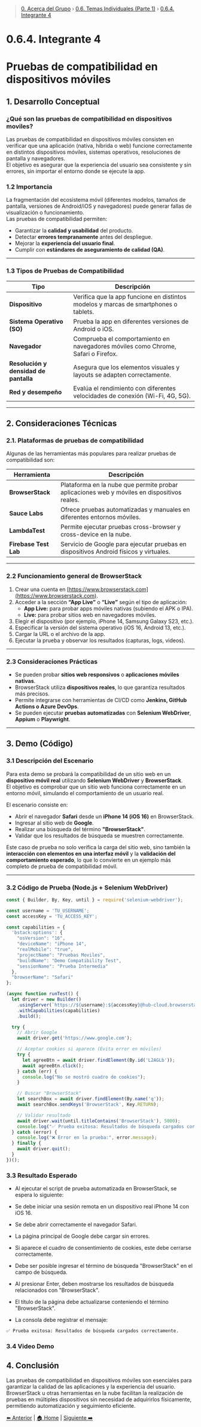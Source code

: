 > [0. Acerca del Grupo](../../0.md) › [0.6. Temas Individuales (Parte 1)](../0.6.md) › [0.6.4. Integrante 4](0.6.4.md)

# 0.6.4. Integrante  4
# Pruebas de compatibilidad en dispositivos móviles
## **1. Desarrollo Conceptual**

### ¿Qué son las pruebas de compatibilidad en dispositivos moviles?

Las pruebas de compatibilidad en dispositivos móviles consisten en verificar que una aplicación (nativa, híbrida o web) funcione correctamente en distintos dispositivos móviles, sistemas operativos, resoluciones de pantalla y navegadores.  
El objetivo es asegurar que la experiencia del usuario sea consistente y sin errores, sin importar el entorno donde se ejecute la app.

### **1.2 Importancia**
La fragmentación del ecosistema móvil (diferentes modelos, tamaños de pantalla, versiones de Android/iOS y navegadores) puede generar fallas de visualización o funcionamiento.  
Las pruebas de compatibilidad permiten:
- Garantizar la **calidad y usabilidad** del producto.
- Detectar **errores tempranamente** antes del despliegue.
- Mejorar la **experiencia del usuario final**.
- Cumplir con **estándares de aseguramiento de calidad (QA)**.

---

### **1.3 Tipos de Pruebas de Compatibilidad**
| Tipo | Descripción |
|------|--------------|
| **Dispositivo** | Verifica que la app funcione en distintos modelos y marcas de smartphones o tablets. |
| **Sistema Operativo (SO)** | Prueba la app en diferentes versiones de Android o iOS. |
| **Navegador** | Comprueba el comportamiento en navegadores móviles como Chrome, Safari o Firefox. |
| **Resolución y densidad de pantalla** | Asegura que los elementos visuales y layouts se adapten correctamente. |
| **Red y desempeño** | Evalúa el rendimiento con diferentes velocidades de conexión (Wi-Fi, 4G, 5G). |

---

## **2. Consideraciones Técnicas**

### 2.1. Plataformas de pruebas de compatibilidad
Algunas de las herramientas más populares para realizar pruebas de compatibilidad son:

| Herramienta | Descripción |
|--------------|-------------|
| **BrowserStack** | Plataforma en la nube que permite probar aplicaciones web y móviles en dispositivos reales. |
| **Sauce Labs** | Ofrece pruebas automatizadas y manuales en diferentes entornos móviles. |
| **LambdaTest** | Permite ejecutar pruebas cross-browser y cross-device en la nube. |
| **Firebase Test Lab** | Servicio de Google para ejecutar pruebas en dispositivos Android físicos y virtuales. |

---

### **2.2 Funcionamiento general de BrowserStack**
1. Crear una cuenta en [https://www.browserstack.com](https://www.browserstack.com).  
2. Acceder a la sección **“App Live”** o **“Live”** según el tipo de aplicación:  
   - **App Live:** para probar apps móviles nativas (subiendo el APK o IPA).  
   - **Live:** para probar sitios web en navegadores móviles.  
3. Elegir el dispositivo (por ejemplo, iPhone 14, Samsung Galaxy S23, etc.).  
4. Especificar la versión del sistema operativo (iOS 16, Android 13, etc.).  
5. Cargar la URL o el archivo de la app.  
6. Ejecutar la prueba y observar los resultados (capturas, logs, videos).  

---

### **2.3 Consideraciones Prácticas**
- Se pueden probar **sitios web responsivos** o **aplicaciones móviles nativas**.  
- BrowserStack utiliza **dispositivos reales**, lo que garantiza resultados más precisos.  
- Permite integrarse con herramientas de CI/CD como **Jenkins, GitHub Actions o Azure DevOps**.  
- Se pueden ejecutar **pruebas automatizadas** con **Selenium WebDriver**, **Appium** o **Playwright**.  

---
## **3. Demo (Código)**
### **3.1 Descripción del Escenario**

Para esta demo se probará la compatibilidad de un sitio web en un **dispositivo móvil real** utilizando **Selenium WebDriver** y **BrowserStack**.  
El objetivo es comprobar que un sitio web funciona correctamente en un entorno móvil, simulando el comportamiento de un usuario real.

El escenario consiste en:
- Abrir el navegador **Safari** desde un **iPhone 14 (iOS 16)** en BrowserStack.
- Ingresar al sitio web de **Google**.
- Realizar una búsqueda del término **"BrowserStack"**.
- Validar que los resultados de búsqueda se muestren correctamente.

Este caso de prueba no solo verifica la carga del sitio web, sino también la **interacción con elementos en una interfaz móvil** y la **validación del comportamiento esperado**, lo que lo convierte en un ejemplo más completo de prueba de compatibilidad móvil.

---

### **3.2 Código de Prueba (Node.js + Selenium WebDriver)**

```javascript
const { Builder, By, Key, until } = require('selenium-webdriver');

const username = 'TU_USERNAME';
const accessKey = 'TU_ACCESS_KEY';

const capabilities = {
  'bstack:options': {
    "osVersion": "16",
    "deviceName": "iPhone 14",
    "realMobile": "true",
    "projectName": "Pruebas Moviles",
    "buildName": "Demo Compatibility Test",
    "sessionName": "Prueba Intermedia"
  },
  "browserName": "Safari"
};

(async function runTest() {
  let driver = new Builder()
    .usingServer(`https://${username}:${accessKey}@hub-cloud.browserstack.com/wd/hub`)
    .withCapabilities(capabilities)
    .build();

  try {
    // Abrir Google
    await driver.get('https://www.google.com');

    // Aceptar cookies si aparece (Evita error en móviles)
    try {
      let agreeBtn = await driver.findElement(By.id('L2AGLb'));
      await agreeBtn.click();
    } catch (err) {
      console.log("No se mostró cuadro de cookies");
    }

    // Buscar "BrowserStack"
    let searchBox = await driver.findElement(By.name('q'));
    await searchBox.sendKeys('BrowserStack', Key.RETURN);

    // Validar resultado
    await driver.wait(until.titleContains('BrowserStack'), 5000);
    console.log("✅ Prueba exitosa: Resultados de búsqueda cargados correctamente.");
  } catch (error) {
    console.log("❌ Error en la prueba:", error.message);
  } finally {
    await driver.quit();
  }
})();
```

### **3.3 Resultado Esperado** 

- Al ejecutar el script de prueba automatizada en BrowserStack, se espera lo siguiente:

- Se debe iniciar una sesión remota en un dispositivo real iPhone 14 con iOS 16.

- Se debe abrir correctamente el navegador Safari.

- La página principal de Google debe cargar sin errores.

- Si aparece el cuadro de consentimiento de cookies, este debe cerrarse correctamente.

- Debe ser posible ingresar el término de búsqueda "BrowserStack" en el campo de búsqueda.

- Al presionar Enter, deben mostrarse los resultados de búsqueda relacionados con "BrowserStack".

- El título de la página debe actualizarse conteniendo el término "BrowserStack".

- La consola debe registrar el mensaje:

```bash
✅ Prueba exitosa: Resultados de búsqueda cargados correctamente.
```
### **3.4 Video Demo** 

## **4. Conclusión**

Las pruebas de compatibilidad en dispositivos móviles son esenciales para garantizar la calidad de las aplicaciones y la experiencia del usuario. BrowserStack u otras herramientas en la nube facilitan la realización de pruebas en múltiples dispositivos sin necesidad de adquirirlos físicamente, permitiendo automatización y seguimiento eficiente.

[⬅️ Anterior](../0.6.3/0.6.3.md) | [🏠 Home](../../../README.md) | [Siguiente ➡️](../0.6.5/0.6.5.md)